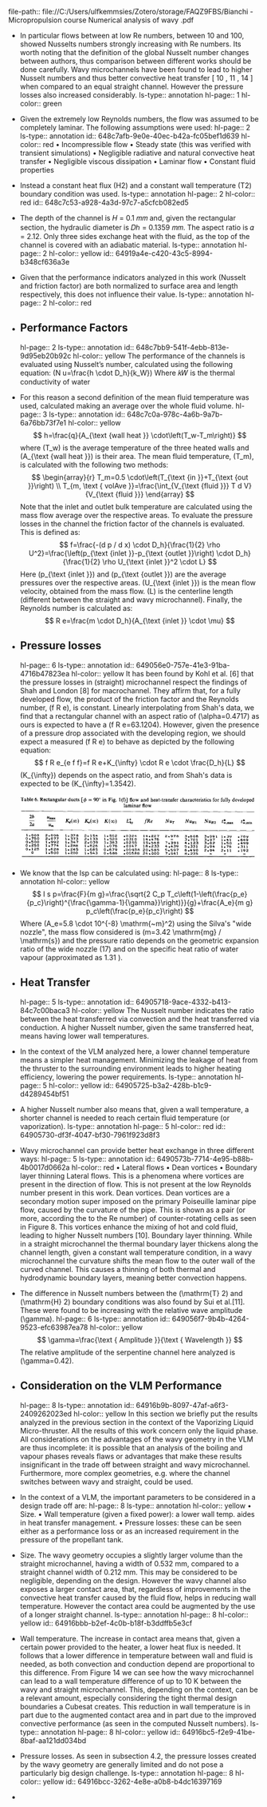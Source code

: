 file-path:: file://C:/Users/ulfkemmsies/Zotero/storage/FAQZ9FBS/Bianchi - Micropropulsion course Numerical analysis of wavy .pdf

- In particular flows between at low Re numbers, between 10 and 100, showed Nusselts numbers strongly increasing with Re numbers. Its worth noting that the definition of the global Nusselt number changes between authors, thus comparison between different works should be done carefully. Wavy microchannels have been found to lead to higher Nusselt numbers and thus better convective heat transfer [ 10 , 11 , 14 ] when compared to an equal straight channel. However the pressure losses also increased considerably.
  ls-type:: annotation
  hl-page:: 1
  hl-color:: green
- Given the extremely low Reynolds numbers, the flow was assumed to be completely laminar. The following assumptions were used:
  hl-page:: 2
  ls-type:: annotation
  id:: 648c7afb-9e0e-40ec-b42a-fc05bef1d639
  hl-color:: red
  • Incompressible flow
  • Steady state (this was verified with transient simulations)
  • Negligible radiative and natural convective heat transfer
  • Negligible viscous dissipation
  • Laminar flow
  • Constant fluid properties
- Instead a constant heat flux (H2) and a constant wall temperature (T2) boundary condition was used. 
  ls-type:: annotation
  hl-page:: 2
  hl-color:: red
  id:: 648c7c53-a928-4a3d-97c7-a5cfcb082ed5
- The depth of the channel is 𝐻 = 0.1 𝑚𝑚 and, given the rectangular section, the hydraulic diameter is 𝐷ℎ = 0.1359 𝑚𝑚. The aspect ratio is 𝛼 = 2.12. Only three sides exchange heat with the fluid, as the top of the channel is covered with an adiabatic material.
  ls-type:: annotation
  hl-page:: 2
  hl-color:: yellow
  id:: 64919a4e-c420-43c5-8994-b348cf636a3e
- Given that the performance indicators analyzed in this work (Nusselt and friction factor) are both normalized to surface area and length respectively, this does not influence their value.
  ls-type:: annotation
  hl-page:: 2
  hl-color:: red
- ## Performance Factors 
  hl-page:: 2
  ls-type:: annotation
  id:: 648c7bb9-541f-4ebb-813e-9d95eb20b92c
  hl-color:: yellow
  The performance of the channels is evaluated using Nusselt’s number, calculated using the following equation:
  \(N u=\frac{h \cdot D_h}{k_W}\)
  Where 𝑘𝑊 is the thermal conductivity of water
- For this reason a second definition of the mean fluid temperature was used, calculated making an average over the whole fluid volume.
  hl-page:: 3
  ls-type:: annotation
  id:: 648c7c0a-978c-4a6b-9a7b-6a76bb73f7e1
  hl-color:: yellow
  $$
  h=\frac{q}{A_{\text {wall heat }} \cdot\left(T_w-T_m\right)}
  $$
  where \(T_w\) is the average temperature of the three heated walls and \(A_{\text {wall heat }}\) is their area. The mean fluid temperature, \(T_m\), is calculated with the following two methods:
  $$
  \begin{array}{r}
  T_m=0.5 \cdot\left(T_{\text {in }}+T_{\text {out }}\right) \\
  T_{m, \text { volAve }}=\frac{\int_{V_{\text {fluid }}} T d V}{V_{\text {fluid }}}
  \end{array}
  $$
  Note that the inlet and outlet bulk temperature are calculated using the mass flow average over the respective areas.
  To evaluate the pressure losses in the channel the friction factor of the channels is evaluated. This is defined as:
  $$
  f=\frac{-(d p / d x) \cdot D_h}{\frac{1}{2} \rho U^2}=\frac{\left(p_{\text {inlet }}-p_{\text {outlet }}\right) \cdot D_h}{\frac{1}{2} \rho U_{\text {inlet }}^2 \cdot L}
  $$
  Here \(p_{\text {inlet }}\) and \(p_{\text {outlet }}\) are the average pressures over the respective areas. \(U_{\text {inlet }}\) is the mean flow velocity, obtained from the mass flow. \(L\) is the centerline length (different between the straight and wavy microchannel). Finally, the Reynolds number is calculated as:
  $$
  R e=\frac{m \cdot D_h}{A_{\text {inlet }} \cdot \mu}
  $$
- ## Pressure losses 
  hl-page:: 6
  ls-type:: annotation
  id:: 649056e0-757e-41e3-91ba-4716b47823ea
  hl-color:: yellow
  It has been found by Kohl et al. [6] that the pressure losses in (straight) microchannel respect the findings of Shah and London [8] for macrochannel. They affirm that, for a fully developed flow, the product of the friction factor and the Reynolds number, \(f R e\), is constant. Linearly interpolating from Shah's data, we find that a rectangular channel with an aspect ratio of \(\alpha=0.4717\) as ours is expected to have a \(f R e=63.1204\). However, given the presence of a pressure drop associated with the developing region, we should expect a measured \(f R e\) to behave as depicted by the following equation:
  $$
  f R e_{e f f}=f R e+K_{\infty} \cdot R e \cdot \frac{D_h}{L}
  $$
  \(K_{\infty}\) depends on the aspect ratio, and from Shah's data is expected to be \(K_{\infty}=1.3542\).
  
  ![image.png](../assets/image_1689091009539_0.png)
- We know that the Isp can be calculated using:
  hl-page:: 8
  ls-type:: annotation
  hl-color:: yellow
  $$
  I s p=\frac{F}{m g}=\frac{\sqrt{2 C_p T_c\left(1-\left(\frac{p_e}{p_c}\right)^{\frac{\gamma-1}{\gamma}}\right)}}{g}+\frac{A_e}{m g} p_c\left(\frac{p_e}{p_c}\right)
  $$
  Where \(A_e=5.8 \cdot 10^{-8} \mathrm{~m}^2\) using the Silva's "wide nozzle", the mass flow considered is \(m=3.42 \mathrm{mg} / \mathrm{s}\) and the pressure ratio depends on the geometric expansion ratio of the wide nozzle (17) and on the specific heat ratio of water vapour (approximated as 1.31 ).
- ## Heat Transfer 
  hl-page:: 5
  ls-type:: annotation
  id:: 64905718-9ace-4332-b413-84c7c00baca3
  hl-color:: yellow
  The Nusselt number indicates the ratio between the heat transferred via convection and the heat transferred via conduction. A higher Nusselt number, given the same transferred heat, means having lower wall temperatures.
- In the context of the VLM analyzed here, a lower channel temperature means a simpler heat management. Minimizing the leakage of heat from the thruster to the surrounding environment leads to higher heating efficiency, lowering the power requirements. 
  ls-type:: annotation
  hl-page:: 5
  hl-color:: yellow
  id:: 64905725-b3a2-428b-b1c9-d4289454bf51
- A higher Nusselt number also means that, given a wall temperature, a shorter channel is needed to reach certain fluid temperature (or vaporization).
  ls-type:: annotation
  hl-page:: 5
  hl-color:: red
  id:: 64905730-df3f-4047-bf30-7961f923d8f3
- Wavy microchannel can provide better heat exchange in three different ways:
  hl-page:: 5
  ls-type:: annotation
  id:: 6490573b-7714-4e95-b88b-4b0017d0662a
  hl-color:: red
  • Lateral flows
  • Dean vortices
  • Boundary layer thinning Lateral flows.
  This is a phenomena where vortices are present in the direction of flow. This is not present at the low Reynolds number present in this work. Dean vortices. Dean vortices are a secondary motion super imposed on the primary Poiseuille laminar pipe flow, caused by the curvature of the pipe. This is shown as a pair (or more, according the to the Re number) of counter-rotating cells as seen in Figure 8. This vortices enhance the mixing of hot and cold fluid, leading to higher Nusselt numbers [10]. Boundary layer thinning. While in a straight microchannel the thermal boundary layer thickens along the channel length, given a constant wall temperature condition, in a wavy microchannel the curvature shifts the mean flow to the outer wall of the curved channel. This causes a thinning of both thermal and hydrodynamic boundary layers, meaning better convection happens.
- The difference in Nusselt numbers between the \(\mathrm{T} 2\) and \(\mathrm{H} 2\) boundary conditions was also found by Sui et al.[11]. These were found to be increasing with the relative wave amplitude \(\gamma\).
  hl-page:: 6
  ls-type:: annotation
  id:: 649056f7-9b4b-4264-9523-efc63987ea78
  hl-color:: yellow
  $$
  \gamma=\frac{\text { Amplitude }}{\text { Wavelength }}
  $$
  The relative amplitude of the serpentine channel here analyzed is \(\gamma=0.42\).
- ## Consideration on the VLM Performance
  hl-page:: 8
  ls-type:: annotation
  id:: 64916b9b-8097-47af-a6f3-2409262023ed
  hl-color:: yellow
  In this section we briefly put the results analyzed in the previous section in the context of the Vaporizing Liquid Micro-thruster. All the results of this work concern only the liquid phase. All considerations on the advantages of the wavy geometry in the VLM are thus incomplete: it is possible that an analysis of the boiling and vapour phases reveals flaws or advantages that make these results insignificant in the trade off between straight and wavy microchannel. Furthermore, more complex geometries, e.g. where the channel switches between wavy and straight, could be used.
- In the context of a VLM, the important parameters to be considered in a design trade off are:
  hl-page:: 8
  ls-type:: annotation
  hl-color:: yellow
  • Size.
  • Wall temperature (given a fixed power): a lower wall temp. aides in heat transfer management.
  • Pressure losses: these can be seen either as a performance loss or as an increased requirement in the pressure of the propellant tank.
- Size. The wavy geometry occupies a slightly larger volume than the straight microchannel, having a width of 0.532 mm, compared to a straight channel width of 0.212 mm. This may be considered to be negligible, depending on the design. However the wavy channel also exposes a larger contact area, that, regardless of improvements in the convective heat transfer caused by the fluid flow, helps in reducing wall temperature. However the contact area could be augmented by the use of a longer straight channel.
  ls-type:: annotation
  hl-page:: 8
  hl-color:: yellow
  id:: 64916bbb-b2ef-4c0b-b18f-b3ddffb5e3cf
- Wall temperature. The increase in contact area means that, given a certain power provided to the heater, a lower heat flux is needed. It follows that a lower difference in temperature between wall and fluid is needed, as both convection and conduction depend are proportional to this difference. From Figure 14 we can see how the wavy microchannel can lead to a wall temperature difference of up to 10 K between the wavy and straight microchannel. This, depending on the context, can be a relevant amount, especially considering the tight thermal design boundaries a Cubesat creates. This reduction in wall temperature is in part due to the augmented contact area and in part due to the improved convective performance (as seen in the computed Nusselt numbers).
  ls-type:: annotation
  hl-page:: 8
  hl-color:: yellow
  id:: 64916bc5-f2e9-41be-8baf-aa121dd034bd
- Pressure losses. As seen in subsection 4.2, the pressure losses created by the wavy geometry are generally limited and do not pose a particularly big design challenge.
  ls-type:: annotation
  hl-page:: 8
  hl-color:: yellow
  id:: 64916bcc-3262-4e8e-a0b8-b4dc16397169
-
